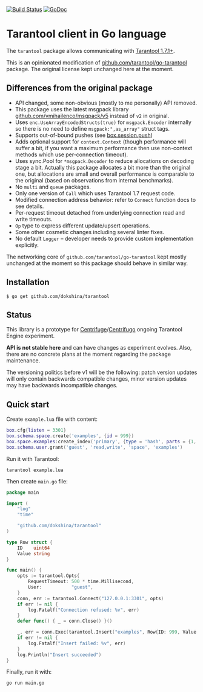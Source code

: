 [![Build Status](https://github.com/dokshina/tarantool/workflows/build/badge.svg?branch=master)](https://github.com/dokshina/tarantool/actions)
[![GoDoc](https://pkg.go.dev/badge/FZambia/tarantool)](https://pkg.go.dev/github.com/dokshina/tarantool)

# Tarantool client in Go language

The `tarantool` package allows communicating with [Tarantool 1.7.1+](http://tarantool.org/).

This is an opinionated modification of [github.com/tarantool/go-tarantool](https://github.com/tarantool/go-tarantool) package. The original license kept unchanged here at the moment.

## Differences from the original package

* API changed, some non-obvious (mostly to me personally) API removed.
* This package uses the latest msgpack library [github.com/vmihailenco/msgpack/v5](https://github.com/vmihailenco/msgpack) instead of `v2` in original.
* Uses `enc.UseArrayEncodedStructs(true)` for `msgpack.Encoder` internally so there is no need to define `msgpack:",as_array"` struct tags.
* Supports out-of-bound pushes (see [box.session.push](https://www.tarantool.io/en/doc/latest/reference/reference_lua/box_session/#box-session-push))
* Adds optional support for `context.Context` (though performance will suffer a bit, if you want a maximum performance then use non-context methods which use per-connection timeout).
* Uses sync.Pool for `*msgpack.Decoder` to reduce allocations on decoding stage a bit. Actually this package allocates a bit more than the original one, but allocations are small and overall performance is comparable to the original (based on observations from internal benchmarks). 
* No `multi` and `queue` packages.
* Only one version of `Call` which uses Tarantool 1.7 request code.
* Modified connection address behavior: refer to `Connect` function docs to see details.
* Per-request timeout detached from underlying connection read and write timeouts.
* `Op` type to express different update/upsert operations.
* Some other cosmetic changes including several linter fixes.
* No default `Logger` – developer needs to provide custom implementation explicitly.

The networking core of `github.com/tarantool/go-tarantool` kept mostly unchanged at the moment so this package should behave in similar way.

## Installation

```
$ go get github.com/dokshina/tarantool
```

## Status

This library is a prototype for [Centrifuge](https://github.com/centrifugal/centrifuge)/[Centrifugo](https://github.com/centrifugal/centrifugo) ongoing Tarantool Engine experiment.

**API is not stable here** and can have changes as experiment evolves. Also, there are no concrete plans at the moment regarding the package maintenance.

The versioning politics before v1 will be the following: patch version updates will only contain backwards compatible changes, minor version updates may have backwards incompatible changes.

## Quick start

Create `example.lua` file with content:

```lua
box.cfg{listen = 3301}
box.schema.space.create('examples', {id = 999})
box.space.examples:create_index('primary', {type = 'hash', parts = {1, 'unsigned'}})
box.schema.user.grant('guest', 'read,write', 'space', 'examples')
```

Run it with Tarantool:

```
tarantool example.lua
```

Then create `main.go` file:

```go
package main

import (
	"log"
	"time"

	"github.com/dokshina/tarantool"
)

type Row struct {
	ID    uint64
	Value string
}

func main() {
	opts := tarantool.Opts{
		RequestTimeout: 500 * time.Millisecond,
		User:           "guest",
	}
	conn, err := tarantool.Connect("127.0.0.1:3301", opts)
	if err != nil {
		log.Fatalf("Connection refused: %v", err)
	}
	defer func() { _ = conn.Close() }()

	_, err = conn.Exec(tarantool.Insert("examples", Row{ID: 999, Value: "hello"}))
	if err != nil {
		log.Fatalf("Insert failed: %v", err)
	}
	log.Println("Insert succeeded")
}
```

Finally, run it with:

```
go run main.go
```

